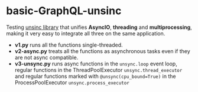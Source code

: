 # basic-GraphQL-unsinc
Testing [unsinc library](https://github.com/alex-sherman/unsync) that unifies **AsyncIO**, **threading** and **multiprocessing**, making it very easy to integrate all three on the same application.

- **v1.py** runs all the functions single-threaded.
- **v2-async.py** treats all the functions as asynchronous tasks even if they are not async compatible.
- **v3-unsync.py** runs async functions in the `unsync.loop` event loop, regular functions in the ThreadPoolExecutor `unsync.thread_executor` and regular functions marked with `@unsync(cpu_bound=True)` in the ProcessPoolExecutor `unsync.process_executor`
